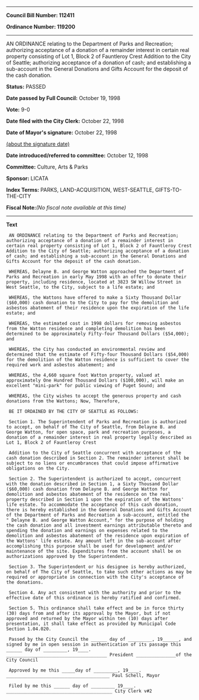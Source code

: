 

********

**Council Bill Number: 112411**
   
**Ordinance Number: 119200**
********

 AN ORDINANCE relating to the Department of Parks and Recreation; authorizing acceptance of a donation of a remainder interest in certain real property consisting of Lot 1, Block 2 of Fauntleroy Crest Addition to the City of Seattle; authorizing acceptance of a donation of cash; and establishing a sub-account in the General Donations and Gifts Account for the deposit of the cash donation.

**Status:** PASSED
   
**Date passed by Full Council:** October 19, 1998
   
**Vote:** 9-0
   
**Date filed with the City Clerk:** October 22, 1998
   
**Date of Mayor's signature:** October 22, 1998
   
[(about the signature date)](/~public/approvaldate.htm)
   
   
   
**Date introduced/referred to committee:** October 12, 1998
   
**Committee:** Culture, Arts & Parks
   
**Sponsor:** LICATA
   
   
**Index Terms:** PARKS, LAND-ACQUISITION, WEST-SEATTLE, GIFTS-TO-THE-CITY

**Fiscal Note:**_(No fiscal note available at this time)_

********

**Text**
   
```
 AN ORDINANCE relating to the Department of Parks and Recreation; authorizing acceptance of a donation of a remainder interest in certain real property consisting of Lot 1, Block 2 of Fauntleroy Crest Addition to the City of Seattle; authorizing acceptance of a donation of cash; and establishing a sub-account in the General Donations and Gifts Account for the deposit of the cash donation.

 WHEREAS, Delayne B. and George Watton approached the Department of Parks and Recreation in early May 1998 with an offer to donate their property, including residence, located at 3823 SW Willow Street in West Seattle, to the City, subject to a life estate; and

 WHEREAS, the Wattons have offered to make a Sixty Thousand Dollar ($60,000) cash donation to the City to pay for the demolition and asbestos abatement of their residence upon the expiration of the life estate; and

 WHEREAS, the estimated cost in 1998 dollars for removing asbestos from the Watton residence and completing demolition has been determined to be approximately Fifty-four Thousand Dollars ($54,000); and

 WHEREAS, the City has conducted an environmental review and determined that the estimate of Fifty-four Thousand Dollars ($54,000) for the demolition of the Watton residence is sufficient to cover the required work and asbestos abatement; and

 WHEREAS, the 4,660 square foot Watton property, valued at approximately One Hundred Thousand Dollars ($100,000), will make an excellent "mini-park" for public viewing of Puget Sound; and

 WHEREAS, the City wishes to accept the generous property and cash donations from the Wattons; Now, Therefore,

 BE IT ORDAINED BY THE CITY OF SEATTLE AS FOLLOWS:

 Section 1. The Superintendent of Parks and Recreation is authorized to accept, on behalf of The City of Seattle, from Delayne B. and George Watton, for open space, park and recreation purposes, a donation of a remainder interest in real property legally described as Lot 1, Block 2 of Fauntleroy Crest

 Addition to the City of Seattle concurrent with acceptance of the cash donation described in Section 2. The remainder interest shall be subject to no liens or encumbrances that could impose affirmative obligations on the City.

 Section 2. The Superintendent is authorized to accept, concurrent with the donation described in Section 1, a Sixty Thousand Dollar ($60,000) cash donation from Delayne B. and George Watton for demolition and asbestos abatement of the residence on the real property described in Section 1 upon the expiration of the Wattons' life estate. To accommodate the acceptance of this cash donation, there is hereby established in the General Donations and Gifts Account of the Department of Parks and Recreation a sub-account, entitled the " Delayne B. and George Watton Account," for the purpose of holding the cash donation and all investment earnings attributable thereto and spending the donation and earnings on expenses related to the demolition and asbestos abatement of the residence upon expiration of the Wattons' life estate. Any amount left in the sub-account after accomplishing this purpose shall be used for development and/or maintenance of the site. Expenditures from the account shall be on authorizations approved by the Superintendent.

 Section 3. The Superintendent or his designee is hereby authorized, on behalf of The City of Seattle, to take such other actions as may be required or appropriate in connection with the City's acceptance of the donations.

 Section 4. Any act consistent with the authority and prior to the effective date of this ordinance is hereby ratified and confirmed.

 Section 5. This ordinance shall take effect and be in force thirty (30) days from and after its approval by the Mayor, but if not approved and returned by the Mayor within ten (10) days after presentation, it shall take effect as provided by Municipal Code Section 1.04.020.

 Passed by the City Council the ______ day of _________, 19______, and signed by me in open session in authentication of its passage this ______ day of _________, 19____. ______________________________________ President _______________of the City Council

 Approved by me this _____day of _________, 19____. _______________________________________ Paul Schell, Mayor

 Filed by me this ______ day of _________ 19____. ________________________________________ City Clerk v#2

```
